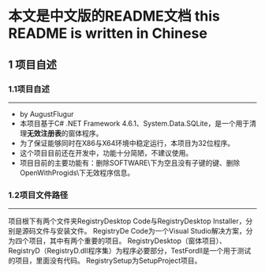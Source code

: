 # 本文是中文版的README文档 this README is written in Chinese #
## 1 项目自述 ##

### 1.1项目自述 ###
--------------------------------------------------------------
* by AugustFlugur
* 本项目基于C# .NET Framework 4.6.1、System.Data.SQLite，是一个用于清理**无效注册表**的窗体程序。
* 为了保证能够同时在X86与X64环境中稳定运行，本项目为32位程序。
* 这个项目目前还在开发中，功能十分简陋，不建议使用。
* 项目目前的主要功能有：删除SOFTWARE\下为空且没有子键的键、删除OpenWithProgids\下无效程序信息。
### 1.2项目文件路径 ###
--------------------------------------------------------------
项目根下有两个文件夹RegistryDesktop Code与RegistryDesktop Installer，分别是源码文件与安装文件。
RegistryDe Code为一个Visual Studio解决方案，分为四个项目，其中有两个重要的项目。
RegistryDesktop（窗体项目）、RegistryD（RegistryD.dll程序集）为程序必要部分，TestFordll是一个用于测试的项目，里面没有代码。
RegistrySetup为SetupProject项目。